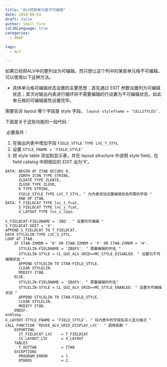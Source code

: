 ```yaml
---
title: "ALV控制单元格不可编辑"
date: 2018-08-03
draft: false
author: Small Fire
isCJKLanguage: true
categories: 
  - ABAP

tags: 
  - ALV

---
```




如果已经把ALV中的整列设为可编辑，而只想让这个列中的某些单元格不可编辑，可以使用以下这种方法。

- 具体单元格可编辑状态设置的主要思想：首先通过 EIDT 参数设置列为可编辑状态；其次对输出内表进行循环将不需要编辑的行设置为不可编辑状态，如此单元格的可编辑属性设置完毕。

需要告诉 layout 哪个字段是 style 字段。
`layout-stylefname = ‘CELLSTYLES’.`

下面是关于这些功能的一段代码：

​	必要条件：

1. 在输出内表中增加字段 `FIELD_STYLE TYPE LVC_T_STYL`
2. 设置 `STYLE_FNAME = 'FIELD_STYLE'`
3. 把 style table 添加到显示表，并在 layout structure 中说明 style field。在 field catalog 中把相应的 EDIT 设为‘X’。

```JS
DATA: BEGIN OF ITAB OCCURS 0,
      ZQRFH_ICON TYPE STRING,
      ZLDATE TYPE ZLDATE,
      ZLUSR TYPE ZLUSR,
      K TYPE STRING,
      FIELD_STYLE TYPE LVC_T_STYL, " 为内表添加设置编辑状态所需的字段 "
      END OF ITAB.
DATA: T_FIELDCAT TYPE lvc_t_fcat,
      S_FIELDCAT TYPE lvc_s_fcat,
      X_LAYOUT TYPE lvc_s_layo.
      
S_FIELDCAT-FIELDNAME = 'ZBQ'. " 设置列可编辑 "
S_FIELDCAT-EDIT = 'X'.
APPEND S_FIELDCAT TO T_FIELDCAT.
DATA STYLELIN TYPE LVC_S_STYL.
LOOP AT ITAB.
    IF ITAB-ZXMDM = 'D' OR ITAB-ZXMDM = 'F' OR ITAB-ZXMDM = 'H'.
      STYLELIN-FIELDNAME = 'ZBQFS'. " 需要编辑的列名 "
      STYLELIN-STYLE = CL_GUI_ALV_GRID=>MC_STYLE_DISABLED. " 设置为不可编辑状态 "
      APPEND STYLELIN TO ITAB-FIELD_STYLE.
      CLEAR STYLELIN.
      MODIFY ITAB.
    ELSE.
	  STYLELIN-FIELDNAME = 'ZBQFS'. " 需要编辑的列名"
	  STYLELIN-STYLE = CL_GUI_ALV_GRID=>MC_STYLE_ENABLED. " 设置为可编辑状态 "
	  APPEND STYLELIN TO ITAB-FIELD_STYLE.
      CLEAR STYLELIN.
      MODIFY ITAB.
    ENDIF.
endloop.
X_LAYOUT-STYLE_FNAME = 'FIELD_STYLE'. " 将内表中的字段名存入显示格式 "
CALL FUNCTION 'REUSE_ALV_GRID_DISPLAY_LVC'  " 调用函数 "
    EXPORTING
      IT_FIELDCAT_LVC    = T_FIELDCAT
      IS_LAYOUT_LVC      = X_LAYOUT
    TABLES
      T_OUTTAB           = ITAB
    EXCEPTIONS
      PROGRAM_ERROR      = 1
      OTHERS             = 2.
```




